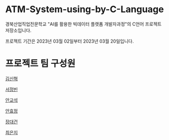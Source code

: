 # ATM-System-using-by-C-Language
경북산업직업전문학교 "AI를 활용한 빅데이터 플랫폼 개발자과정"의 C언어 프로젝트 저장소입니다.

프로젝트 기간은 2023년 03월 02일부터 2023년 03월 20일입니다.

# 프로젝트 팀 구성원

[김신혁](https://github.com/909ma)  

[서정빈](https://github.com/jjangbin)

[안교석](https://github.com/gsa5000)

[안효정](https://github.com/AnHyojeongg)

[장대건](https://github.com/Jangdaegun)

[최은지](https://github.com/EunjiCh0i)
